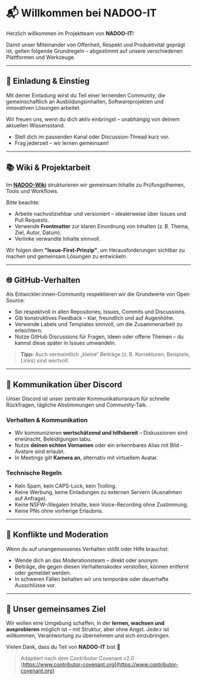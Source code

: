# 📬 Willkommen bei NADOO-IT

Herzlich willkommen im Projektteam von **NADOO-IT**!

Damit unser Miteinander von Offenheit, Respekt und Produktivität geprägt ist, gelten folgende Grundregeln – abgestimmt auf unsere verschiedenen Plattformen und Werkzeuge.

---

## 📨 Einladung & Einstieg

Mit deiner Einladung wirst du Teil einer lernenden Community, die gemeinschaftlich an Ausbildungsinhalten, Softwareprojekten und innovativen Lösungen arbeitet.

Wir freuen uns, wenn du dich aktiv einbringst – unabhängig von deinem aktuellen Wissensstand.

* Stell dich im passenden Kanal oder Discussion-Thread kurz vor.
* Frag jederzeit – wir lernen gemeinsam!

---

## 📚 Wiki & Projektarbeit

Im [**NADOO-Wiki**](https://github.com/NADOO-IT/NADOO-Wiki) strukturieren wir gemeinsam Inhalte zu Prüfungsthemen, Tools und Workflows.

Bitte beachte:

* Arbeite nachvollziehbar und versioniert – idealerweise über Issues und Pull Requests.
* Verwende **Frontmatter** zur klaren Einordnung von Inhalten (z. B. Thema, Ziel, Autor, Datum).
* Verlinke verwandte Inhalte sinnvoll.

Wir folgen dem **"Issue-First-Prinzip"**, um Herausforderungen sichtbar zu machen und gemeinsam Lösungen zu entwickeln.

---

## 🌐 GitHub-Verhalten

Als Entwickler\:innen-Community respektieren wir die Grundwerte von Open Source:

* Sei respektvoll in allen Repositories, Issues, Commits und Discussions.
* Gib konstruktives Feedback – klar, freundlich und auf Augenhöhe.
* Verwende Labels und Templates sinnvoll, um die Zusammenarbeit zu erleichtern.
* Nutze GitHub Discussions für Fragen, Ideen oder offene Themen – du kannst diese später in Issues umwandeln.

> **Tipp:** Auch vermeintlich „kleine“ Beiträge (z. B. Korrekturen, Beispiele, Links) sind wertvoll.

---

## 💬 Kommunikation über Discord

Unser Discord ist unser zentraler Kommunikationsraum für schnelle Rückfragen, tägliche Abstimmungen und Community-Talk.

### Verhalten & Kommunikation

* Wir kommunizieren **wertschätzend und hilfsbereit** – Diskussionen sind erwünscht, Beleidigungen tabu.
* Nutze **deinen echten Vornamen** oder ein erkennbares Alias mit Bild – Avatare sind erlaubt.
* In Meetings gilt **Kamera an**, alternativ mit virtuellem Avatar.

### Technische Regeln

* Kein Spam, kein CAPS-Lock, kein Trolling.
* Keine Werbung, keine Einladungen zu externen Servern (Ausnahmen auf Anfrage).
* Keine NSFW-/illegalen Inhalte, kein Voice-Recording ohne Zustimmung.
* Keine PNs ohne vorherige Erlaubnis.

---

## 👥 Konflikte und Moderation

Wenn du auf unangemessenes Verhalten stößt oder Hilfe brauchst:

* Wende dich an das Moderationsteam – direkt oder anonym.
* Beiträge, die gegen diesen Verhaltenskodex verstoßen, können entfernt oder gemeldet werden.
* In schweren Fällen behalten wir uns temporäre oder dauerhafte Ausschlüsse vor.

---

## 🤝 Unser gemeinsames Ziel

Wir wollen eine Umgebung schaffen, in der **lernen, wachsen und ausprobieren** möglich ist – mit Struktur, aber ohne Angst. Jede\:r ist willkommen, Verantwortung zu übernehmen und sich einzubringen.

Vielen Dank, dass du Teil von **NADOO-IT** bist 💙

> Adaptiert nach dem Contributor Covenant v2.0 · [https://www.contributor-covenant.org](https://www.contributor-covenant.org)
